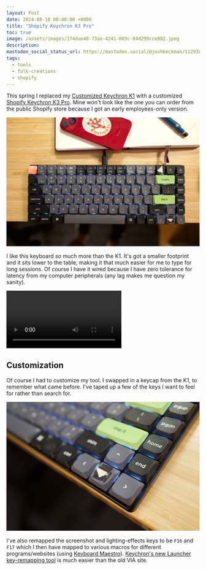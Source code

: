 ```yaml
---
layout: Post
date: 2024-08-10 00:00:00 +0000
title: "Shopify Keychron K3 Pro"
toc: true
image: /assets/images/1f4dae48-73ae-4241-803c-04d299cce802.jpeg
description: 
mastodon_social_status_url: https://mastodon.social/@joshbeckman/112938984439606626
tags: 
  - tools
  - folk-creations
  - shopify
---
```




This spring I replaced my [Customized Keychron K1](https://www.joshbeckman.org/blog/keyboard-update-customized-keychron-k1) with a customized [Shopify Keychron K3 Pro](https://shopify.supply/products/shopify-keyboard). Mine won't look like the one you can order from the public Shopify store because I got an early employees-only version.

![L1080125](/assets/images/1f4dae48-73ae-4241-803c-04d299cce802.jpeg)

I like this keyboard _so_ much more than the K1. It's got a smaller footprint and it sits lower to the table, making it that much easier for me to type for long sessions. Of course I have it wired because I have zero tolerance for latency from my computer peripherals (any lag makes me question my sanity).

<video controls src="/assets/videos/k3-pro.mov"></video>

## Customization

Of course I had to customize my tool. I swapped in a keycap from the K1, to remember what came before. I've taped up a few of the keys I want to feel for rather than search for.

![L1080128](/assets/images/1e982235-358d-4323-9c5a-86bcd5a4f65d.jpeg)

I've also remapped the screenshot and lighting-effects keys to be `F16` and `F17` which I then have mapped to various macros for different programs/websites (using [Keyboard Maestro](https://www.keyboardmaestro.com/main/)). [Keychron's new Launcher key-remapping tool](https://www.keychron.com/blogs/news/how-to-use-launcher-to-program-your-keyboard) is much easier than the old VIA site.

